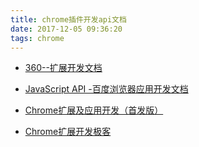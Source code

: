 ```yaml
---
title: chrome插件开发api文档
date: 2017-12-05 09:36:20
tags: chrome
---
```


- [360--扩展开发文档](https://link.juejin.im/?target=http%3A%2F%2Fopen.chrome.360.cn%2Fextension_dev%2Foverview.html)

- [JavaScript API -百度浏览器应用开发文档](https://link.juejin.im/?target=https%3A%2F%2Fchajian.baidu.com%2Fdeveloper%2Fextensions%2Fapi_index.html)

- [Chrome扩展及应用开发（首发版）](https://link.juejin.im/?target=http%3A%2F%2Fwww.ituring.com.cn%2Fbook%2F1421)

- [Chrome扩展开发极客](https://link.juejin.im/?target=http%3A%2F%2Fwww.cnblogs.com%2Fchampagne%2Ftag%2FGoogle%2520Chrome%25E6%2589%25A9%25E5%25B1%2595%2F)